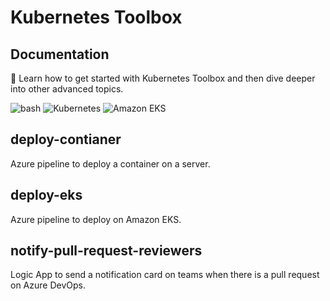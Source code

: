 # Kubernetes Toolbox

## Documentation
🔭 Learn how to get started with Kubernetes Toolbox and then dive deeper into other advanced topics.
<p>
  <img alt="bash" src="https://img.shields.io/badge/-Bash-grey?style=flat-square&logo=gnubash&logoColor=white" />
  <img alt="Kubernetes" src="https://img.shields.io/badge/Kubernetes-%23326CE5?style=flat-square&logo=kubernetes&logoColor=white" />
  <img alt="Amazon EKS" src="https://img.shields.io/badge/Amazon%20EKS-%23FF9900?style=flat-square&logo=amazoneks&logoColor=white" />
</p>

## deploy-contianer
Azure pipeline to deploy a container on a server.

## deploy-eks
Azure pipeline to deploy on Amazon EKS.

## notify-pull-request-reviewers
Logic App to send a notification card on teams when there is a pull request on Azure DevOps.
